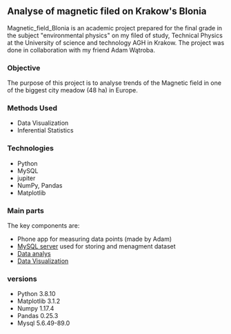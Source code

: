 ## Analyse of magnetic filed on Krakow's Blonia <br>
Magnetic_field_Blonia is an academic project prepared for the final grade in the subject "environmental physics" on my filed of study, Technical Physics at the University of science and technology AGH in Krakow. The project was done in collaboration with my friend Adam Wątroba.  <br>

### Objective 
The purpose of this project is to analyse trends of the Magnetic field in one of the biggest city meadow (48 ha) in Europe.

### Methods Used
- Data Visualization
- Inferential Statistics

### Technologies
- Python
- MySQL
- jupiter
- NumPy, Pandas
- Matplotlib

### Main parts
The key components are:
- Phone app for measuring data points (made by Adam)
- [MySQL server](https://github.com/JTMalczewski/Magnetic_field_Blonia/tree/main/server_operation) used for storing and menagment dataset
- [Data analys](https://github.com/JTMalczewski/Magnetic_field_Blonia/blob/main/data_visualisation/statistic_points.ipynb)
- [Data Visualization](https://github.com/JTMalczewski/Magnetic_field_Blonia/blob/main/data_visualisation/create_and_draw_points.ipynb)

### versions
- Python 3.8.10
- Matplotlib 3.1.2
- Numpy 1.17.4
- Pandas 0.25.3
- Mysql 5.6.49-89.0
